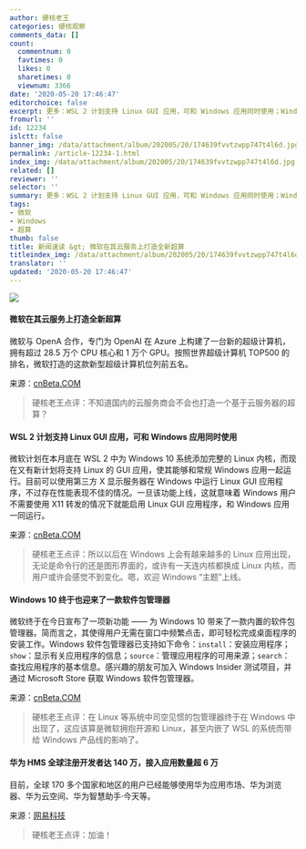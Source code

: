 ```yaml
---
author: 硬核老王
categories: 硬核观察
comments_data: []
count:
  commentnum: 0
  favtimes: 0
  likes: 0
  sharetimes: 0
  viewnum: 3366
date: '2020-05-20 17:46:47'
editorchoice: false
excerpt: 更多：WSL 2 计划支持 Linux GUI 应用，可和 Windows 应用同时使用；Windows 10 终于也迎来了一款软件包管理器
fromurl: ''
id: 12234
islctt: false
banner_img: /data/attachment/album/202005/20/174639fvvtzwpp747t4l6d.jpg
permalink: /article-12234-1.html
index_img: /data/attachment/album/202005/20/174639fvvtzwpp747t4l6d.jpg
related: []
reviewer: ''
selector: ''
summary: 更多：WSL 2 计划支持 Linux GUI 应用，可和 Windows 应用同时使用；Windows 10 终于也迎来了一款软件包管理器
tags:
- 微软
- Windows
- 超算
thumb: false
title: 新闻速读 &gt; 微软在其云服务上打造全新超算
titleindex_img: /data/attachment/album/202005/20/174639fvvtzwpp747t4l6d.jpg
translator: ''
updated: '2020-05-20 17:46:47'
---
```


![](/data/attachment/album/202005/20/174639fvvtzwpp747t4l6d.jpg)


#### 微软在其云服务上打造全新超算


微软与 OpenA 合作，专门为 OpenAI 在 Azure 上构建了一台新的超级计算机，拥有超过 28.5 万个 CPU 核心和 1 万个 GPU。按照世界超级计算机 TOP500 的排名，微软打造的这款新型超级计算机位列前五名。


来源：[cnBeta.COM](https://www.cnbeta.com/articles/tech/981083.htm)



> 
> 硬核老王点评：不知道国内的云服务商会不会也打造一个基于云服务器的超算？
> 
> 
> 


#### WSL 2 计划支持 Linux GUI 应用，可和 Windows 应用同时使用


微软计划在本月底在 WSL 2 中为 Windows 10 系统添加完整的 Linux 内核，而现在又有新计划将支持 Linux 的 GUI 应用，使其能够和常规 Windows 应用一起运行。目前可以使用第三方 X 显示服务器在 Windows 中运行 Linux GUI 应用程序，不过存在性能表现不佳的情况。一旦该功能上线，这就意味着 Windows 用户不需要使用 X11 转发的情况下就能启用 Linux GUI 应用程序，和 Windows 应用一同运行。


来源：[cnBeta.COM](https://www.cnbeta.com/articles/tech/981187.htm)



> 
> 硬核老王点评：所以以后在 Windows 上会有越来越多的 Linux 应用出现，无论是命令行的还是图形界面的，或许有一天连内核都换成 Linux 内核，而用户或许会感觉不到变化。嗯，欢迎 Windows “主题”上线。
> 
> 
> 


#### Windows 10 终于也迎来了一款软件包管理器


微软终于在今日宣布了一项新功能 —— 为 Windows 10 带来了一款内置的软件包管理器。简而言之，其使得用户无需在窗口中频繁点击，即可轻松完成桌面程序的安装工作。Windows 软件包管理器已支持如下命令：`install`：安装应用程序；`show`：显示有关应用程序的信息；`source`：管理应用程序的可用来源；`search`：查找应用程序的基本信息。感兴趣的朋友可加入 Windows Insider 测试项目，并通过 Microsoft Store 获取 Windows 软件包管理器。


来源：[cnBeta.COM](https://www.cnbeta.com/articles/tech/981255.htm)



> 
> 硬核老王点评：在 Linux 等系统中司空见惯的包管理器终于在 Windows 中出现了，这应该算是微软拥抱开源和 Linux，甚至内嵌了 WSL 的系统而带给 Windows 产品线的影响了。
> 
> 
> 


#### 华为 HMS 全球注册开发者达 140 万，接入应用数量超 6 万


目前，全球 170 多个国家和地区的用户已经能够使用华为应用市场、华为浏览器、华为云空间、华为智慧助手·今天等。


来源：[网易科技](https://tech.163.com/20/0519/16/FD0JPFOI00097U7S.html)



> 
> 硬核老王点评：加油！
> 
> 
>